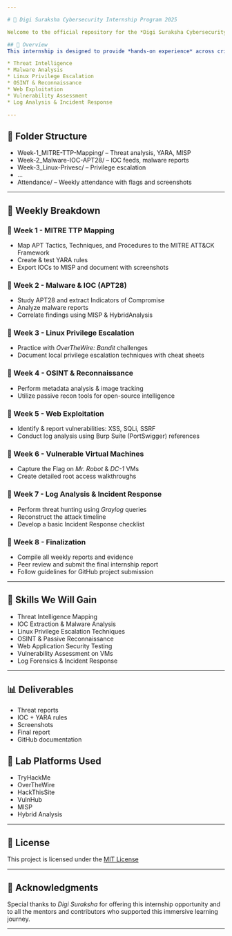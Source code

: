 ```yaml
---

# 🚨 Digi Suraksha Cybersecurity Internship Program 2025

Welcome to the official repository for the *Digi Suraksha Cybersecurity Internship Program - 2025*.

## 📌 Overview
This internship is designed to provide *hands-on experience* across critical domains in cybersecurity, including:

* Threat Intelligence
* Malware Analysis
* Linux Privilege Escalation
* OSINT & Reconnaissance
* Web Exploitation
* Vulnerability Assessment
* Log Analysis & Incident Response

---
```


## 📁 Folder Structure
- Week-1_MITRE-TTP-Mapping/ – Threat analysis, YARA, MISP
- Week-2_Malware-IOC-APT28/ – IOC feeds, malware reports
- Week-3_Linux-Privesc/ – Privilege escalation
- ...
- Attendance/ – Weekly attendance with flags and screenshots

---

## 📅 Weekly Breakdown

### 🔹 Week 1 - MITRE TTP Mapping

* Map APT Tactics, Techniques, and Procedures to the MITRE ATT\&CK Framework
* Create & test YARA rules
* Export IOCs to MISP and document with screenshots

### 🔹 Week 2 - Malware & IOC (APT28)

* Study APT28 and extract Indicators of Compromise
* Analyze malware reports
* Correlate findings using MISP & HybridAnalysis

### 🔹 Week 3 - Linux Privilege Escalation

* Practice with *OverTheWire: Bandit* challenges
* Document local privilege escalation techniques with cheat sheets

### 🔹 Week 4 - OSINT & Reconnaissance

* Perform metadata analysis & image tracking
* Utilize passive recon tools for open-source intelligence

### 🔹 Week 5 - Web Exploitation

* Identify & report vulnerabilities: XSS, SQLi, SSRF
* Conduct log analysis using Burp Suite (PortSwigger) references

### 🔹 Week 6 - Vulnerable Virtual Machines

* Capture the Flag on *Mr. Robot* & *DC-1* VMs
* Create detailed root access walkthroughs

### 🔹 Week 7 - Log Analysis & Incident Response

* Perform threat hunting using *Graylog* queries
* Reconstruct the attack timeline
* Develop a basic Incident Response checklist

### 🔹 Week 8 - Finalization

* Compile all weekly reports and evidence
* Peer review and submit the final internship report
* Follow guidelines for GitHub project submission

---

## 🧠 Skills We Will Gain

* Threat Intelligence Mapping
* IOC Extraction & Malware Analysis
* Linux Privilege Escalation Techniques
* OSINT & Passive Reconnaissance
* Web Application Security Testing
* Vulnerability Assessment on VMs
* Log Forensics & Incident Response

---

## 📊 Deliverables
- Threat reports
- IOC + YARA rules
- Screenshots
- Final report
- GitHub documentation

## 🔗 Lab Platforms Used
- TryHackMe
- OverTheWire
- HackThisSite
- VulnHub
- MISP
- Hybrid Analysis

---

## 📄 License

This project is licensed under the [MIT License](https://github.com/PiyushBabele1/Cybersecurity_Intenship_Program_2025/blob/551eeb2db7c294f6b203875997e0e309da1eb204/LICENSE)

---

## 🙏 Acknowledgments

Special thanks to *Digi Suraksha* for offering this internship opportunity and to all the mentors and contributors who supported this immersive learning journey.

---
